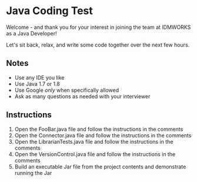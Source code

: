 # Java Coding Test

Welcome - and thank you for your interest in joining the team at IDMWORKS as a Java Developer!

Let's sit back, relax, and write some code together over the next few hours.

## Notes

* Use any IDE you like
* Use Java 1.7 or 1.8
* Use Google *only* when specifically allowed
* Ask as many questions as needed with your interviewer

## Instructions

1. Open the FooBar.java file and follow the instructions in the comments
2. Open the Connector.java file and follow the instructions in the comments
3. Open the LibrarianTests.java file and follow the instructions in the comments
4. Open the VersionControl.java file and follow the instructions in the comments
5. Build an executable Jar file from the project contents and demonstrate running the Jar
